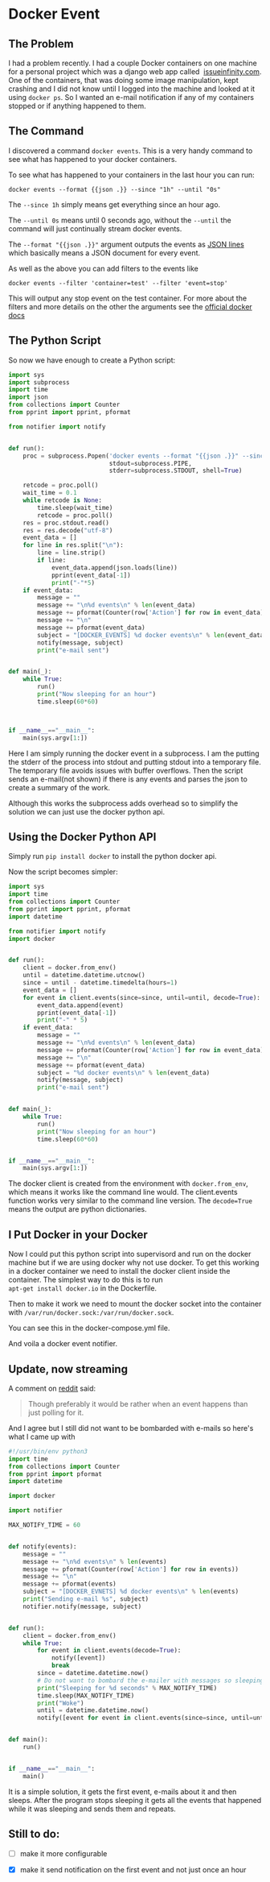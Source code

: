 # Docker Event

## The Problem

I had a problem recently. I had a couple Docker containers on one machine 
for a personal project which was a django web app called 
[issueinfinity.com](https://www.issueinfinity.com). 
One of the containers, that was doing some image manipulation, kept 
crashing and I did not know until I logged into the machine and looked at it
 using `docker ps`. So I wanted an e-mail notification if any of my 
 containers stopped or if anything happened to them. 
 
## The Command
I discovered a command `docker events`. This is a very handy command to see what has 
 happened to your docker containers.
 
To see what has happened to your containers in the last hour you can run:

    docker events --format {{json .}} --since "1h" --until "0s"
    
The `--since 1h` simply means get everything since an hour ago.

The `--until 0s` means until 0 seconds ago, without the `--until` the command
 will just continually stream docker events.
 
The `--format "{{json .}}"` argument outputs the events as 
[JSON lines](http://jsonlines.org) which basically means a JSON document for
 every event.

As well as the above you can add filters to the events like

    docker events --filter 'container=test' --filter 'event=stop'

This will output any stop event on the test container. For more about the 
filters and more details on the other the arguments see the 
[official docker docs](https://docs.docker.com/engine/reference/commandline/events)

## The Python Script
So now we have enough to create a Python script:
```python
import sys
import subprocess
import time
import json
from collections import Counter
from pprint import pprint, pformat

from notifier import notify


def run():
    proc = subprocess.Popen('docker events --format "{{json .}}" --since "1h" --until "0s"',
                            stdout=subprocess.PIPE,
                            stderr=subprocess.STDOUT, shell=True)

    retcode = proc.poll()
    wait_time = 0.1
    while retcode is None:
        time.sleep(wait_time)
        retcode = proc.poll()
    res = proc.stdout.read()
    res = res.decode("utf-8")
    event_data = []
    for line in res.split("\n"):
        line = line.strip()
        if line:
            event_data.append(json.loads(line))
            pprint(event_data[-1])
            print("-"*5)
    if event_data:
        message = ""
        message += "\n%d events\n" % len(event_data)
        message += pformat(Counter(row['Action'] for row in event_data))
        message += "\n"
        message += pformat(event_data)
        subject = "[DOCKER_EVENTS] %d docker events\n" % len(event_data)
        notify(message, subject)
        print("e-mail sent")


def main(_):
    while True:
        run()
        print("Now sleeping for an hour")
        time.sleep(60*60)



if __name__=="__main__":
    main(sys.argv[1:])
```

Here I am simply running the docker event in a subprocess. 
I am the putting the stderr of the process into stdout and putting 
stdout into a temporary file. The temporary file avoids issues with 
buffer overflows. Then the script sends an e-mail(not shown) if there is 
any events 
and parses the json to create a summary of the work.

Although this works the subprocess adds overhead so to simplify the 
solution we can just use the docker python api.

## Using the Docker Python API
Simply run `pip install docker`
to install the python docker api.

Now the script becomes simpler:

```python
import sys
import time
from collections import Counter
from pprint import pprint, pformat
import datetime

from notifier import notify
import docker


def run():
    client = docker.from_env()
    until = datetime.datetime.utcnow()
    since = until - datetime.timedelta(hours=1)
    event_data = []
    for event in client.events(since=since, until=until, decode=True):
        event_data.append(event)
        pprint(event_data[-1])
        print("-" * 5)
    if event_data:
        message = ""
        message += "\n%d events\n" % len(event_data)
        message += pformat(Counter(row['Action'] for row in event_data))
        message += "\n"
        message += pformat(event_data)
        subject = "%d docker events\n" % len(event_data)
        notify(message, subject)
        print("e-mail sent")


def main(_):
    while True:
        run()
        print("Now sleeping for an hour")
        time.sleep(60*60)


if __name__=="__main__":
    main(sys.argv[1:])
```

The docker client is created from the environment with `docker.from_env`, 
which means it works like the command line would. 
The client.events function works very similar to the command line version. 
The `decode=True` means the output are python dictionaries.
## I Put Docker in your Docker
Now I could put this python script into supervisord and run on the docker 
machine but if we are using docker why not use docker. 
To get this working in a docker container we need to install the docker 
client inside the container. The simplest way to do this is to run  
`apt-get install docker.io` in the Dockerfile. 

Then to make it work we need to mount the docker socket into the container 
with `/var/run/docker.sock:/var/run/docker.sock`.

You can see this in the docker-compose.yml file.

And voila a docker event notifier. 

## Update, now streaming
A comment on [reddit](https://www.reddit.com/r/Python/comments/7bx7qe/an_explanation_and_code_of_a_python_script_to/dpm39e5/) said:
> Though preferably it would be rather when an event happens than just polling for it.

And I agree but I still did not want to be bombarded with e-mails so here's what I came up with
```python
#!/usr/bin/env python3
import time
from collections import Counter
from pprint import pformat
import datetime

import docker

import notifier

MAX_NOTIFY_TIME = 60


def notify(events):
    message = ""
    message += "\n%d events\n" % len(events)
    message += pformat(Counter(row['Action'] for row in events))
    message += "\n"
    message += pformat(events)
    subject = "[DOCKER_EVNETS] %d docker events\n" % len(events)
    print("Sending e-mail %s", subject)
    notifier.notify(message, subject)


def run():
    client = docker.from_env()
    while True:
        for event in client.events(decode=True):
            notify([event])
            break
        since = datetime.datetime.now()
        # Do not want to bombard the e-mailer with messages so sleeping
        print("Sleeping for %d seconds" % MAX_NOTIFY_TIME)
        time.sleep(MAX_NOTIFY_TIME)
        print("Woke")
        until = datetime.datetime.now()
        notify([event for event in client.events(since=since, until=until, decode=True)])


def main():
    run()


if __name__=="__main__":
    main()

```
It is a simple solution, it gets the first event, e-mails about it and then sleeps. After the program stops sleeping it gets all the events that happened while it was sleeping and sends them and repeats.

## Still to do:
- [ ] make it more configurable
- [x] make it send notification on the first event and not just once an hour


